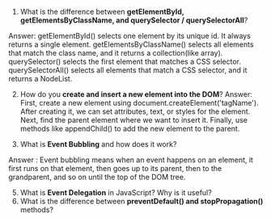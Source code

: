 
1. What is the difference between **getElementById, getElementsByClassName, and querySelector / querySelectorAll**?

Answer: getElementById() selects one element by its unique id. It always returns a single element.
getElementsByClassName() selects all elements that match the class name, and it returns a collection(like array).
querySelector() selects the first element that matches a CSS selector.
querySelectorAll() selects all elements that match a CSS selector, and it returns a NodeList.


2. How do you **create and insert a new element into the DOM**?
Answer: First, create a new element using document.createElement('tagName'). After creating it, we can set attributes, text, or styles for the element. Next, find the parent element where we want to insert it. Finally, use methods like appendChild() to add the new element to the parent.


4. What is **Event Bubbling** and how does it work?

Answer : Event bubbling means when an event happens on an element, it first runs on that element, then goes up to its parent, then to the grandparent, and so on until the top of the DOM tree.

5. What is **Event Delegation** in JavaScript? Why is it useful?
6. What is the difference between **preventDefault() and stopPropagation()** methods?
